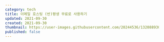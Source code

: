 ```yaml
---
category: tech
title: 이메일 호스팅 (반)평생 무료로 사용하기
updated: 2021-09-30
created: 2021-09-30
thumbnail: https://user-images.githubusercontent.com/20244536/132088930-d2a8a3a0-8772-46c5-9815-87e671a20eae.png
published: false
---
```

